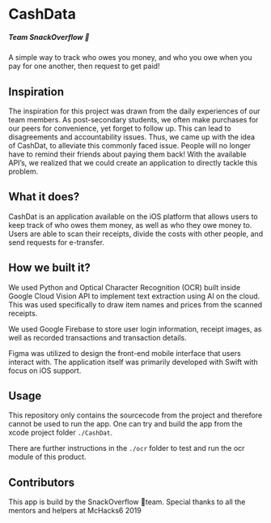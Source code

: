 # CashData
##### Team SnackOverflow 🌯
A simple way to track who owes you money, and who you owe when you pay for one another, then request to get paid!
## Inspiration
The inspiration for this project was drawn from the daily experiences of our team members. As post-secondary students, we often make purchases for our peers for convenience, yet forget to follow up. This can lead to disagreements and accountability issues. Thus, we came up with the idea of CashDat, to alleviate this commonly faced issue. People will no longer have to remind their friends about paying them back! With the available API’s, we realized that we could create an application to directly tackle this problem. 
## What it does?
CashDat is an application available on the iOS platform that allows users to keep track of who owes them money, as well as who they owe money to. Users are able to scan their receipts, divide the costs with other people, and send requests for e-transfer.
## How we built it?
We used Python and Optical Character Recognition (OCR) built inside Google Cloud Vision API to implement text extraction using AI on the cloud. This was used specifically to draw item names and prices from the scanned receipts.

We used Google Firebase to store user login information, receipt images, as well as recorded transactions and transaction details.

Figma was utilized to design the front-end mobile interface that users interact with. The application itself was primarily developed with Swift with focus on iOS support.

## Usage
This repository only contains the sourcecode from the project and therefore cannot be used to run the app. One can try and build the app from the xcode project folder `./CashDat`.

There are further instructions in the `./ocr` folder to test and run the ocr module of this product.

## Contributors
This app is build by the SnackOverflow 🌯team. Special thanks to all the mentors and helpers at McHacks6 2019
